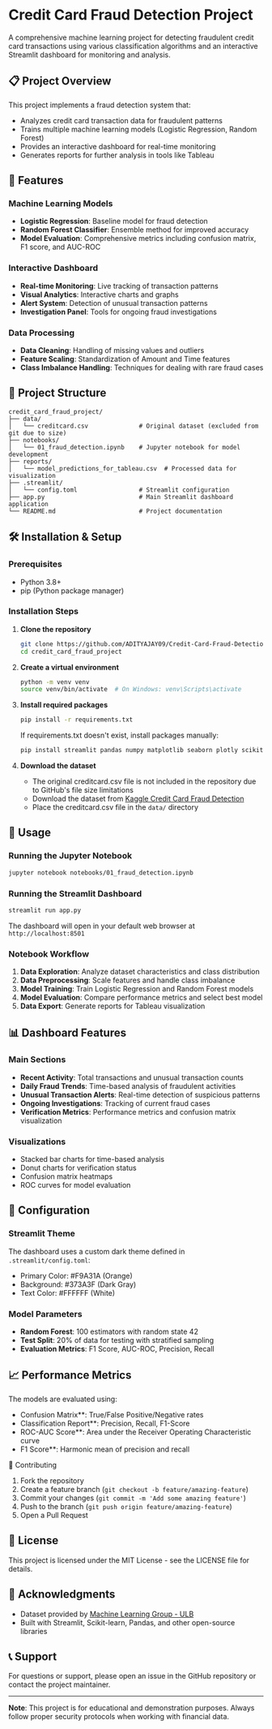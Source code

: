 # Credit Card Fraud Detection Project

A comprehensive machine learning project for detecting fraudulent credit card transactions using various classification algorithms and an interactive Streamlit dashboard for monitoring and analysis.

## 📋 Project Overview

This project implements a fraud detection system that:
- Analyzes credit card transaction data for fraudulent patterns
- Trains multiple machine learning models (Logistic Regression, Random Forest)
- Provides an interactive dashboard for real-time monitoring
- Generates reports for further analysis in tools like Tableau

## 🚀 Features

### Machine Learning Models
- **Logistic Regression**: Baseline model for fraud detection
- **Random Forest Classifier**: Ensemble method for improved accuracy
- **Model Evaluation**: Comprehensive metrics including confusion matrix, F1 score, and AUC-ROC

### Interactive Dashboard
- **Real-time Monitoring**: Live tracking of transaction patterns
- **Visual Analytics**: Interactive charts and graphs
- **Alert System**: Detection of unusual transaction patterns
- **Investigation Panel**: Tools for ongoing fraud investigations

### Data Processing
- **Data Cleaning**: Handling of missing values and outliers
- **Feature Scaling**: Standardization of Amount and Time features
- **Class Imbalance Handling**: Techniques for dealing with rare fraud cases

## 📁 Project Structure

```
credit_card_fraud_project/
├── data/
│   └── creditcard.csv              # Original dataset (excluded from git due to size)
├── notebooks/
│   └── 01_fraud_detection.ipynb    # Jupyter notebook for model development
├── reports/
│   └── model_predictions_for_tableau.csv  # Processed data for visualization
├── .streamlit/
│   └── config.toml                 # Streamlit configuration
├── app.py                          # Main Streamlit dashboard application
└── README.md                       # Project documentation
```

## 🛠️ Installation & Setup

### Prerequisites
- Python 3.8+
- pip (Python package manager)

### Installation Steps

1. **Clone the repository**
   ```bash
   git clone https://github.com/ADITYAJAY09/Credit-Card-Fraud-Detection.git
   cd credit_card_fraud_project
   ```

2. **Create a virtual environment**
   ```bash
   python -m venv venv
   source venv/bin/activate  # On Windows: venv\Scripts\activate
   ```

3. **Install required packages**
   ```bash
   pip install -r requirements.txt
   ```

   If requirements.txt doesn't exist, install packages manually:
   ```bash
   pip install streamlit pandas numpy matplotlib seaborn plotly scikit-learn jupyter
   ```

4. **Download the dataset**
   - The original creditcard.csv file is not included in the repository due to GitHub's file size limitations
   - Download the dataset from [Kaggle Credit Card Fraud Detection](https://www.kaggle.com/datasets/mlg-ulb/creditcardfraud)
   - Place the creditcard.csv file in the `data/` directory

## 🎯 Usage

### Running the Jupyter Notebook
```bash
jupyter notebook notebooks/01_fraud_detection.ipynb
```

### Running the Streamlit Dashboard
```bash
streamlit run app.py
```

The dashboard will open in your default web browser at `http://localhost:8501`

### Notebook Workflow
1. **Data Exploration**: Analyze dataset characteristics and class distribution
2. **Data Preprocessing**: Scale features and handle class imbalance
3. **Model Training**: Train Logistic Regression and Random Forest models
4. **Model Evaluation**: Compare performance metrics and select best model
5. **Data Export**: Generate reports for Tableau visualization

## 📊 Dashboard Features

### Main Sections
- **Recent Activity**: Total transactions and unusual transaction counts
- **Daily Fraud Trends**: Time-based analysis of fraudulent activities
- **Unusual Transaction Alerts**: Real-time detection of suspicious patterns
- **Ongoing Investigations**: Tracking of current fraud cases
- **Verification Metrics**: Performance metrics and confusion matrix visualization

### Visualizations
- Stacked bar charts for time-based analysis
- Donut charts for verification status
- Confusion matrix heatmaps
- ROC curves for model evaluation

## 🔧 Configuration

### Streamlit Theme
The dashboard uses a custom dark theme defined in `.streamlit/config.toml`:
- Primary Color: #F9A31A (Orange)
- Background: #373A3F (Dark Gray)
- Text Color: #FFFFFF (White)

### Model Parameters
- **Random Forest**: 100 estimators with random state 42
- **Test Split**: 20% of data for testing with stratified sampling
- **Evaluation Metrics**: F1 Score, AUC-ROC, Precision, Recall

## 📈 Performance Metrics

The models are evaluated using:
- Confusion Matrix**: True/False Positive/Negative rates
- Classification Report**: Precision, Recall, F1-Score
- ROC-AUC Score**: Area under the Receiver Operating Characteristic curve
- F1 Score**: Harmonic mean of precision and recall

 🤝 Contributing

1. Fork the repository
2. Create a feature branch (`git checkout -b feature/amazing-feature`)
3. Commit your changes (`git commit -m 'Add some amazing feature'`)
4. Push to the branch (`git push origin feature/amazing-feature`)
5. Open a Pull Request

## 📝 License

This project is licensed under the MIT License - see the LICENSE file for details.

## 🙏 Acknowledgments

- Dataset provided by [Machine Learning Group - ULB](https://www.kaggle.com/datasets/mlg-ulb/creditcardfraud)
- Built with Streamlit, Scikit-learn, Pandas, and other open-source libraries

## 📞 Support

For questions or support, please open an issue in the GitHub repository or contact the project maintainer.

---

**Note**: This project is for educational and demonstration purposes. Always follow proper security protocols when working with financial data.
